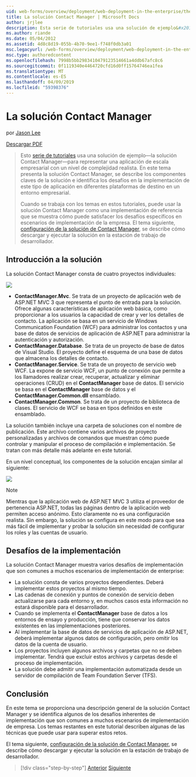 ```yaml
---
uid: web-forms/overview/deployment/web-deployment-in-the-enterprise/the-contact-manager-solution
title: La solución Contact Manager | Microsoft Docs
author: jrjlee
description: Esta serie de tutoriales usa una solución de ejemplo&#x2014;la solución Contact Manager&#x2014;para representar una aplicación de escala empresarial con una redistribución realista...
ms.author: riande
ms.date: 05/04/2012
ms.assetid: 4d8c8d19-055b-4b70-9ee1-f748f0db3a01
msc.legacyurl: /web-forms/overview/deployment/web-deployment-in-the-enterprise/the-contact-manager-solution
msc.type: authoredcontent
ms.openlocfilehash: 7998b5bb2983410479123514661a4ddb67afc8c6
ms.sourcegitcommit: 0f1119340e4464720cfd16d0ff15764746ea1fea
ms.translationtype: MT
ms.contentlocale: es-ES
ms.lasthandoff: 04/09/2019
ms.locfileid: "59398376"
---
```

# <a name="the-contact-manager-solution"></a>La solución Contact Manager

por [Jason Lee](https://github.com/jrjlee)

[Descargar PDF](https://msdnshared.blob.core.windows.net/media/MSDNBlogsFS/prod.evol.blogs.msdn.com/CommunityServer.Blogs.Components.WeblogFiles/00/00/00/63/56/8130.DeployingWebAppsInEnterpriseScenarios.pdf)

> Esto [serie de tutoriales](web-deployment-in-the-enterprise.md) usa una solución de ejemplo&#x2014;la solución Contact Manager&#x2014;para representar una aplicación de escala empresarial con un nivel de complejidad realista. En este tema presenta la solución Contact Manager, se describe los componentes claves de la solución e identifica los desafíos en la implementación de este tipo de aplicación en diferentes plataformas de destino en un entorno empresarial.
> 
> Cuando se trabaja con los temas en estos tutoriales, puede usar la solución Contact Manager como una implementación de referencia que se muestra cómo puede satisfacer los desafíos específicos en escenarios de implementación de la empresa. El tema siguiente, [configuración de la solución de Contact Manager](setting-up-the-contact-manager-solution.md), se describe cómo descargar y ejecutar la solución en la estación de trabajo de desarrollador.


## <a name="solution-overview"></a>Introducción a la solución

La solución Contact Manager consta de cuatro proyectos individuales:

![](the-contact-manager-solution/_static/image1.png)

- **ContactManager.Mvc**. Se trata de un proyecto de aplicación web de ASP.NET MVC 3 que representa el punto de entrada para la solución. Ofrece algunas características de aplicación web básica, como proporcionar a los usuarios la capacidad de crear y ver los detalles de contacto. La aplicación se basa en un servicio de Windows Communication Foundation (WCF) para administrar los contactos y una base de datos de servicios de aplicación de ASP.NET para administrar la autenticación y autorización.
- **ContactManager.Database**. Se trata de un proyecto de base de datos de Visual Studio. El proyecto define el esquema de una base de datos que almacena los detalles de contacto.
- **ContactManager.Service**. Se trata de un proyecto de servicio web WCF. La expone de servicio WCF, un punto de conexión que permite a los llamadores realizar crear, recuperar, actualizar y eliminar operaciones (CRUD) en el **ContactManager** base de datos. El servicio se basa en el **ContactManager** base de datos y el **ContactManager.Common.dll** ensamblado.
- **ContactManager.Common**. Se trata de un proyecto de biblioteca de clases. El servicio de WCF se basa en tipos definidos en este ensamblado.

La solución también incluye una carpeta de soluciones con el nombre de publicación. Este archivo contiene varios archivos de proyecto personalizadas y archivos de comandos que muestran cómo puede controlar y manipular el proceso de compilación e implementación. Se tratan con más detalle más adelante en este tutorial.

En un nivel conceptual, los componentes de la solución encajan similar al siguiente:

![](the-contact-manager-solution/_static/image2.png)

> [!NOTE]
> Mientras que la aplicación web de ASP.NET MVC 3 utiliza el proveedor de pertenencia ASP.NET, todas las páginas dentro de la aplicación web permiten acceso anónimo. Esto claramente no es una configuración realista. Sin embargo, la solución se configura en este modo para que sea más fácil de implementar y probar la solución sin necesidad de configurar los roles y las cuentas de usuario.


## <a name="deployment-challenges"></a>Desafíos de la implementación

La solución Contact Manager muestra varios desafíos de implementación que son comunes a muchos escenarios de implementación de enterprise:

- La solución consta de varios proyectos dependientes. Deberá implementar estos proyectos al mismo tiempo.
- Las cadenas de conexión y puntos de conexión de servicio deben actualizarse para cada entorno y, en muchos casos esta información no estará disponible para el desarrollador.
- Cuando se implementa el **ContactManager** base de datos a los entornos de ensayo y producción, tiene que conservar los datos existentes en las implementaciones posteriores.
- Al implementar la base de datos de servicios de aplicación de ASP.NET, deberá implementar algunos datos de configuración, pero omitir los datos de la cuenta de usuario.
- Los proyectos incluyen algunos archivos y carpetas que no se deben implementar. Tendrá que excluir estos archivos y carpetas desde el proceso de implementación.
- La solución debe admitir una implementación automatizada desde un servidor de compilación de Team Foundation Server (TFS).

## <a name="conclusion"></a>Conclusión

En este tema se proporciona una descripción general de la solución Contact Manager y se identifica algunos de los desafíos inherentes de implementación que son comunes a muchos escenarios de implementación de empresa. Los temas restantes en este tutorial describen algunas de las técnicas que puede usar para superar estos retos.

El tema siguiente, [configuración de la solución de Contact Manager](setting-up-the-contact-manager-solution.md), se describe cómo descargar y ejecutar la solución en la estación de trabajo de desarrollador.

> [!div class="step-by-step"]
> [Anterior](web-deployment-in-the-enterprise.md)
> [Siguiente](setting-up-the-contact-manager-solution.md)

